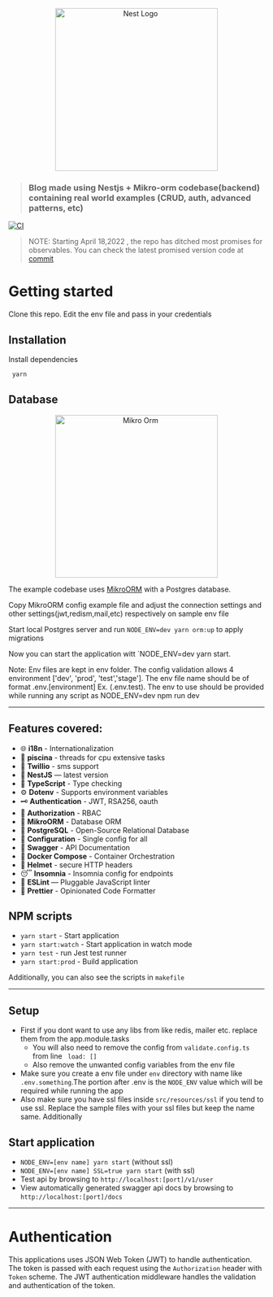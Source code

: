 <p align="center">
  <a href="http://nestjs.com/" target="blank"><img src="https://nestjs.com/img/logo_text.svg" width="320" alt="Nest Logo" /></a>
</p>

> ### Blog made using Nestjs + Mikro-orm codebase(backend) containing real world examples (CRUD, auth, advanced patterns, etc)

[![CI](https://github.com/rubiin/ultimate-nest/actions/workflows/github-ci.yml/badge.svg)](https://github.com/rubiin/ultimate-nest/actions/workflows/github-ci.yml)

> NOTE: Starting April 18,2022 , the repo has ditched most promises for observables. You can check the latest promised version code at [commit](https://github.com/rubiin/ultimate-nest/tree/fb06b34f7d36f36195880e600f8f1b5b86f71213)

# Getting started

Clone this repo. Edit the env file and pass in your credentials

## Installation

Install dependencies

```sh
 yarn
```

## Database

<p align="center">
  <a href="https://mikro-orm.io/" target="blank"><img src="https://raw.githubusercontent.com/mikro-orm/mikro-orm/master/docs/static/img/logo-readme.svg?sanitize=true" width="320" alt="Mikro Orm" /></a>
</p>

The example codebase uses [MikroORM](https://mikro-orm.io/) with a Postgres database.

Copy MikroORM config example file and adjust the connection settings and other settings(jwt,redism,mail,etc) respectively on sample env file

Start local Postgres server and run `NODE_ENV=dev yarn orm:up` to apply migrations

Now you can start the application witt `NODE_ENV=dev yarn start.

Note: Env files are kept in env folder. The config validation allows 4 environment ['dev', 'prod', 'test','stage']. The env file name
should be of format .env.[environment] Ex. (.env.test). The env to use should be provided while running any script as NODE_ENV=dev npm run dev

---

## Features covered:

-   🌐 **i18n** - Internationalization
-   🧵 **piscina** - threads for cpu extensive tasks
-   💬 **Twillio** - sms support
-   📱 **NestJS** — latest version
-   🎉 **TypeScript** - Type checking
-   ⚙️ **Dotenv** - Supports environment variables
-   🗝 **Authentication** - JWT, RSA256, oauth
-   🏬 **Authorization** - RBAC
-   🏪 **MikroORM** - Database ORM
-   🏪 **PostgreSQL** - Open-Source Relational Database
-   🧠 **Configuration** - Single config for all
-   📃 **Swagger** - API Documentation
-   🐳 **Docker Compose** - Container Orchestration
-   🔐 **Helmet** - secure HTTP headers
-   😴 **Insomnia** - Insomnia config for endpoints
-   📏 **ESLint** — Pluggable JavaScript linter
-   💖 **Prettier** - Opinionated Code Formatter

## NPM scripts

-   `yarn start` - Start application
-   `yarn start:watch` - Start application in watch mode
-   `yarn test` - run Jest test runner
-   `yarn start:prod` - Build application

Additionally, you can also see the scripts in `makefile`

---

## Setup

-   First if you dont want to use any libs from like redis, mailer etc. replace them from the app.module.tasks
    -   You will also need to remove the config from `validate.config.ts` from line ` load: []`
    -   Also remove the unwanted config variables from the env file
-   Make sure you create a env file under `env` directory with name like `.env.something`.The portion after .env is the `NODE_ENV` value which will be required while running the app
-   Also make sure you have ssl files inside `src/resources/ssl` if you tend to use ssl. Replace the sample files with your ssl files but keep the name same. Additionally

## Start application

-   `NODE_ENV=[env name] yarn start` (without ssl)
-   `NODE_ENV=[env name] SSL=true yarn start` (with ssl)
-   Test api by browsing to `http://localhost:[port]/v1/user`
-   View automatically generated swagger api docs by browsing to `http://localhost:[port]/docs`

---

# Authentication

This applications uses JSON Web Token (JWT) to handle authentication. The token is passed with each request using the `Authorization` header with `Token` scheme. The JWT authentication middleware handles the validation and authentication of the token.
